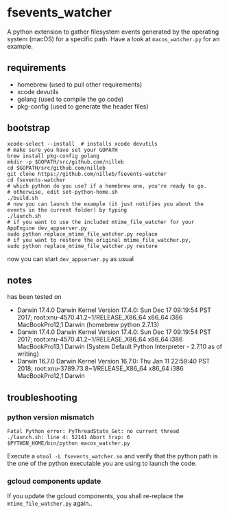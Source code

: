 # fsevents_watcher
A python extension to gather filesystem events generated by the operating system (macOS) for a specific path.
Have a look at `macos_watcher.py` for an example.

## requirements
- homebrew (used to pull other requirements)
- xcode devutils
- golang (used to compile the go code)
- pkg-config (used to generate the header files)

## bootstrap
```
xcode-select --install  # installs xcode devutils
# make sure you have set your GOPATH
brew install pkg-config golang
mkdir -p $GOPATH/src/github.com/nilleb
cd $GOPATH/src/github.com/nilleb
git clone https://github.com/nilleb/fsevents-watcher
cd fsevents-watcher
# which python do you use? if a homebrew one, you're ready to go.
# otherwise, edit set-python-home.sh
./build.sh
# now you can launch the example (it just notifies you about the events in the current folder) by typing
./launch.sh
# if you want to use the included mtime_file_watcher for your AppEngine dev_appserver.py
sudo python replace_mtime_file_watcher.py replace
# if you want to restore the original mtime_file_watcher.py,
sudo python replace_mtime_file_watcher.py restore
```
now you can start `dev_appserver.py` as usual

## notes
has been tested on
- Darwin 17.4.0 Darwin Kernel Version 17.4.0: Sun Dec 17 09:19:54 PST 2017; root:xnu-4570.41.2~1/RELEASE_X86_64 x86_64 i386 MacBookPro12,1 Darwin (homebrew python 2.7.13)
- Darwin 17.4.0 Darwin Kernel Version 17.4.0: Sun Dec 17 09:19:54 PST 2017; root:xnu-4570.41.2~1/RELEASE_X86_64 x86_64 i386 MacBookPro13,1 Darwin (System Default Python Interpreter - 2.7.10 as of writing)
- Darwin 16.7.0 Darwin Kernel Version 16.7.0: Thu Jan 11 22:59:40 PST 2018; root:xnu-3789.73.8~1/RELEASE_X86_64 x86_64 i386 MacBookPro12,1 Darwin

## troubleshooting
### python version mismatch
```
Fatal Python error: PyThreadState_Get: no current thread
./launch.sh: line 4: 52141 Abort trap: 6           $PYTHON_HOME/bin/python macos_watcher.py
```
Execute a `otool -L fsevents_watcher.so` and verify that the python path is the one of the python executable you are using to launch the code.

### gcloud components update
If you update the gcloud components, you shall re-replace the `mtime_file_watcher.py` again..